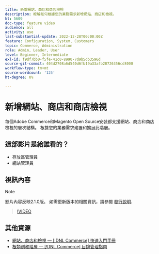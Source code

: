 ```yaml
---
title: 新增網站、商店和商店檢視
description: 瞭解如何根據您的業務需求新增網站、商店和檢視。
kt: 5609
doc-type: feature video
audience: all
activity: use
last-substantial-update: 2022-12-28T00:00:00Z
feature: Configuration, System, Customers
topic: Commerce, Administration
role: Admin, Leader, User
level: Beginner, Intermediate
exl-id: f9df7bb0-f5fe-41c0-8990-7d9b5db3596d
source-git-commit: 404d2708a6d540d6fb19a33afb20726356cd8000
workflow-type: tm+mt
source-wordcount: '125'
ht-degree: 0%

---
```


# 新增網站、商店和商店檢視

每個Adobe Commerce和Magento Open Source安裝都支援網站、商店和商店檢視的層次結構。 根據您的業務需求建置和擴展此階層。

## 這部影片是給誰看的？

- 存放區管理員
- 網站管理員

## 視訊內容

>[!NOTE]
>
>影片內容反映2.1.0版。 如需更新版本的相關資訊，請參閱 [發行說明](https://experienceleague.adobe.com/docs/commerce-operations/release/notes/overview.html).

>[!VIDEO](https://video.tv.adobe.com/v/35787?quality=12&learn=on)

## 其他資源

- [網站、商店和檢視 —  [!DNL Commerce] 快速入門手冊](https://experienceleague.adobe.com/docs/commerce-admin/start/setup/websites-stores-views.html)
- [根類別和階層 —  [!DNL Commerce] 目錄管理指南](https://experienceleague.adobe.com/docs/commerce-admin/catalog/categories/category-root.html)
